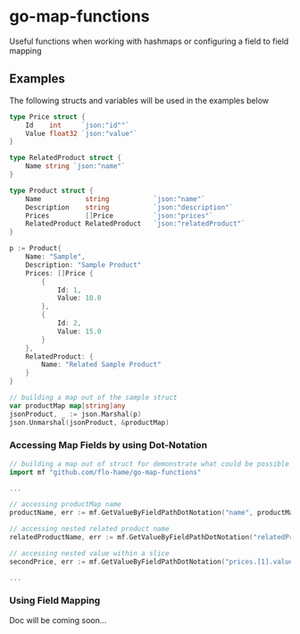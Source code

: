 # go-map-functions
Useful functions when working with hashmaps or configuring a field to field mapping

## Examples
The following structs and variables will be used in the examples below
```go
type Price struct {
    Id    int     `json:"id""`
    Value float32 `json:"value"`
}

type RelatedProduct struct {
    Name string `json:"name"`
}

type Product struct {
    Name           string           `json:"name"`
    Description    string           `json:"description"`
    Prices         []Price          `json:"prices"`	
    RelatedProduct RelatedProduct   `json:"relatedProduct"`
}

p := Product{
	Name: "Sample", 
	Description: "Sample Product"
	Prices: []Price {
		{
			Id: 1, 
			Value: 10.0
		},
		{
			Id: 2, 
			Value: 15.0
		}
	}, 
	RelatedProduct: {
		Name: "Related Sample Product"
	}
}

// building a map out of the sample struct
var productMap map[string]any
jsonProduct, _ := json.Marshal(p)
json.Unmarshal(jsonProduct, &productMap)
```

### Accessing Map Fields by using Dot-Notation
```go
// building a map out of struct for demonstrate what could be possible
import mf "github.com/flo-hame/go-map-functions"

...

// accessing productMap name
productName, err := mf.GetValueByFieldPathDotNotation("name", productMap)

// accessing nested related product name
relatedProductName, err := mf.GetValueByFieldPathDotNotation("relatedProduct.name", productMap)

// accessing nested value within a slice
secondPrice, err := mf.GetValueByFieldPathDotNotation("prices.[1].value", productMap)

...

```

### Using Field Mapping
Doc will be coming soon...

